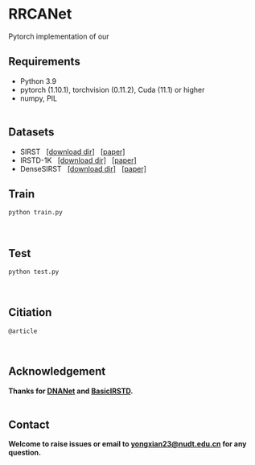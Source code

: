 # RRCANet

Pytorch implementation of our


## Requirements
- Python 3.9
- pytorch (1.10.1), torchvision (0.11.2), Cuda (11.1) or higher
- numpy, PIL
<br><br>

## Datasets
* SIRST &nbsp; [[download dir]](https://github.com/YimianDai/sirst) &nbsp; [[paper]](https://arxiv.org/pdf/2009.14530.pdf)
* IRSTD-1K &nbsp; [[download dir]](https://github.com/RuiZhang97/ISNet) &nbsp; [[paper]](https://ieeexplore.ieee.org/document/9880295)
* DenseSIRST &nbsp; [[download dir]](https://github.com/GrokCV/DenseSIRST) &nbsp; [[paper]](https://arxiv.org/abs/2407.20078)

## Train
```bash
python train.py
```
<br>

## Test
```bash
python test.py
```
<br>

## Citiation
```
@article
```
<br>


## Acknowledgement
**Thanks for [DNANet](https://github.com/YeRen123455/Infrared-Small-Target-Detection) and [BasicIRSTD](https://github.com/XinyiYing/BasicIRSTD).**
<br><br>

## Contact
**Welcome to raise issues or email to yongxian23@nudt.edu.cn for any question.**
